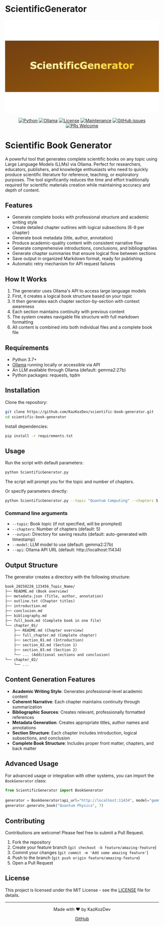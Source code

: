 # ScientificGenerator

<div align="center">

<img src="images/banner.jpg" alt="ScientificGenerator" width="800"/>

[![Python](https://img.shields.io/badge/Python-3.7+-blue.svg)](https://www.python.org/downloads/)
[![Ollama](https://img.shields.io/badge/LLM-Ollama-orange.svg)](https://ollama.ai)
[![License](https://img.shields.io/badge/license-MIT-green.svg)](https://github.com/KazKozDev/scientific-book-generator/blob/master/LICENSE)
[![Maintenance](https://img.shields.io/badge/Maintained%3F-yes-green.svg)](https://github.com/KazKozDev/scientific-book-generator/graphs/commit-activity)
[![GitHub issues](https://img.shields.io/github/issues/KazKozDev/scientific-book-generator)](https://github.com/KazKozDev/scientific-book-generator/issues)
[![PRs Welcome](https://img.shields.io/badge/PRs-welcome-brightgreen.svg)](https://makeapullrequest.com)

</div>

# Scientific Book Generator

A powerful tool that generates complete scientific books on any topic using Large Language Models (LLMs) via Ollama. Perfect for researchers, educators, publishers, and knowledge enthusiasts who need to quickly produce scientific literature for reference, teaching, or exploratory purposes. The tool significantly reduces the time and effort traditionally required for scientific materials creation while maintaining accuracy and depth of content.

## Features

- Generate complete books with professional structure and academic writing style
- Create detailed chapter outlines with logical subsections (6-9 per chapter)
- Generate book metadata (title, author, annotation)
- Produce academic-quality content with consistent narrative flow
- Generate comprehensive introductions, conclusions, and bibliographies
- Generate chapter summaries that ensure logical flow between sections
- Save output in organized Markdown format, ready for publishing
- Automatic retry mechanism for API request failures

## How It Works

1. The generator uses Ollama's API to access large language models
2. First, it creates a logical book structure based on your topic
3. It then generates each chapter section-by-section with context awareness
4. Each section maintains continuity with previous content
5. The system creates navigable file structure with full markdown formatting
6. All content is combined into both individual files and a complete book file

## Requirements

- Python 3.7+
- [Ollama](https://ollama.ai/) running locally or accessible via API
- An LLM available through Ollama (default: gemma2:27b)
- Python packages: requests, tqdm

## Installation

Clone the repository:

```bash
git clone https://github.com/KazKozDev/scientific-book-generator.git
cd scientific-book-generator
```

Install dependencies:

```bash
pip install -r requirements.txt
```

## Usage

Run the script with default parameters:

```bash
python ScientificGenerator.py
```

The script will prompt you for the topic and number of chapters.

Or specify parameters directly:

```bash
python ScientificGenerator.py --topic "Quantum Computing" --chapters 5
```

### Command line arguments

- `--topic`: Book topic (if not specified, will be prompted)
- `--chapters`: Number of chapters (default: 5)
- `--output`: Directory for saving results (default: auto-generated with timestamp)
- `--model`: LLM model to use (default: gemma2:27b)
- `--api`: Ollama API URL (default: http://localhost:11434)

## Output Structure

The generator creates a directory with the following structure:

```
book_20250228_123456_Topic_Name/
├── README.md (Book overview)
├── metadata.json (Title, author, annotation)
├── outline.txt (Chapter titles)
├── introduction.md
├── conclusion.md
├── bibliography.md
├── full_book.md (Complete book in one file)
└── chapter_01/
    ├── README.md (Chapter overview)
    ├── full_chapter.md (Complete chapter)
    ├── section_01.md (Introduction)
    ├── section_02.md (Section 1)
    ├── section_03.md (Section 2)
    └── ... (Additional sections and conclusion)
└── chapter_02/
    └── ...
```

## Content Generation Features

- **Academic Writing Style**: Generates professional-level academic content
- **Coherent Narrative**: Each chapter maintains continuity through summarization
- **Bibliographic Sources**: Creates relevant, professionally formatted references
- **Metadata Generation**: Creates appropriate titles, author names and annotations
- **Section Structure**: Each chapter includes introduction, logical subsections, and conclusion
- **Complete Book Structure**: Includes proper front matter, chapters, and back matter

## Advanced Usage

For advanced usage or integration with other systems, you can import the `BookGenerator` class:

```python
from ScientificGenerator import BookGenerator

generator = BookGenerator(api_url="http://localhost:11434", model="gemma2:27b")
generator.generate_book("Quantum Physics", 7)
```

## Contributing

Contributions are welcome! Please feel free to submit a Pull Request.

1. Fork the repository
2. Create your feature branch (`git checkout -b feature/amazing-feature`)
3. Commit your changes (`git commit -m 'Add some amazing feature'`)
4. Push to the branch (`git push origin feature/amazing-feature`)
5. Open a Pull Request

## License

This project is licensed under the MIT License - see the [LICENSE](LICENSE) file for details.

---
<div align="center">
Made with ❤️ by KazKozDev

[GitHub](https://github.com/KazKozDev)
</div>
